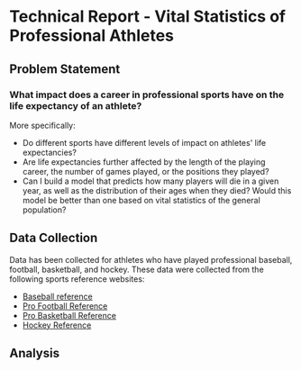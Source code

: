 # Technical Report - Vital Statistics of Professional Athletes

## Problem Statement
### What impact does a career in professional sports have on the life expectancy of an athlete?

More specifically:
- Do different sports have different levels of impact on athletes' life expectancies?
- Are life expectancies further affected by the length of the playing career, the number of games played, or the positions they played?
- Can I build a model that predicts how many players will die in a given year, as well as the distribution of their ages when they died? Would this model be better than one based on vital statistics of the general population?

## Data Collection

Data has been collected for athletes who have played professional baseball, football, basketball, and hockey. These data were collected from the following sports reference websites:
- [Baseball reference](https://baseball-reference.com)
- [Pro Football Reference](https://pro-football-reference.com)
- [Pro Basketball Reference](https://pro-basketball-reference.com)
- [Hockey Reference](https://hockey-reference.com)

## Analysis
